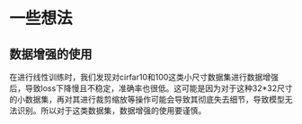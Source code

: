 # 一些想法
## 数据增强的使用
在进行线性训练时，我们发现对cirfar10和100这类小尺寸数据集进行数据增强后，导致loss下降慢且不稳定，准确率也很低。这可能是因为对于这种32*32尺寸的小数据集，再对其进行裁剪缩放等操作可能会导致其彻底失去细节，导致模型无法识别。所以对于这类数据集，数据增强的使用要谨慎。
